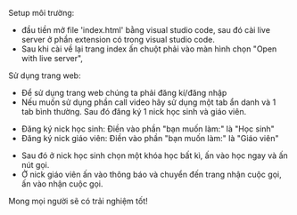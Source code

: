 Setup môi trường:
- đầu tiền mở file 'index.html' bằng visual studio code, sau đó cài live server ở phần extension có trong visual studio code. 
- Sau khi cài về lại trang index ấn chuột phải vào màn hình chọn "Open with live server",

Sử dụng trang web:
- Để sử dụng trang web chúng ta phải đăng kí/đăng nhập
- Nếu muốn sử dụng phần call video hãy sử dụng một tab ẩn danh và 1 tab bình thường. Sau đó đăng ký 1 nick học sinh và giáo viên.
+ Đăng ký nick học sinh: Điền vào phần "bạn muốn làm:"  là "Học sinh"
+ Đăng ký nick giáo viên: Điền vào phần "bạn muốn làm:"  là "Giáo viên"
- Sau đó ở nick học sinh chọn một khóa học bất kì, ấn vào học ngay và ấn nút gọi.
- Ở nick giáo viên ấn vào thông báo và chuyển đến trang nhận cuộc gọi, ấn vào nhận cuộc gọi.

Mong mọi người sẽ có trải nghiệm tốt!